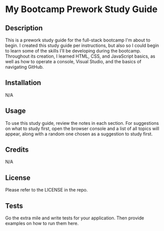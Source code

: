 # My Bootcamp Prework Study Guide

## Description

This is a prework study guide for the full-stack bootcamp I'm about to begin.  I created this study guide per instructions, but also so I could begin to learn some of the skills I'll be developing during the bootcamp.  Throughout its creation, I learned HTML, CSS, and JavaScript basics, as well as how to operate a console, Visual Studio, and the basics of navigating GitHub.

## Installation

N/A

## Usage

To use this study guide, review the notes in each section.  For suggestions on what to study first, open the browser console and a list of all topics will appear, along with a random one chosen as a suggestion to study first.

## Credits

N/A

## License

Please refer to the LICENSE in the  repo.


## Tests

Go the extra mile and write tests for your application. Then provide examples on how to run them here.